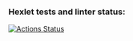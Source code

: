 ### Hexlet tests and linter status:
[![Actions Status](https://github.com/ygracoord/python-project-50/workflows/hexlet-check/badge.svg)](https://github.com/ygracoord/python-project-50/actions)